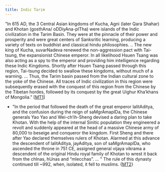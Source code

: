 ```yaml
---
title: Indic Tarim
---
```


"In 615 AD, the 3 Central Asian kingdoms of Kucha, Agni (later Qara Shahar) and Khotan (gosthAna/ oDDiyAna-pITha) were islands of the Indic civilization in the Tarim Basin. They were at the pinnacle of their power and prosperity and were great centers of Sanksritic learning, producing a variety of texts on buddhist and classical hindu philosophies. .. The new king of Kucha, suvarNadeva renewed the non-aggression pact with Tai-tsung, the expansionist Chinese emperor. In all likelihood Hsuen Tsang was also acting as a spy to the emperor and providing him intelligence regarding these Indic Kingdoms. Shortly after Hsuen Tsang passed through this region, Tai-tsung decided to swallow these kingdoms, without much of a warning. ... Thus, the Tarim basin passed from the Indian cultural zone to the yoke of the Chinese. All traces of Indic civilization in this region were subsequently erased with the conquest of this region from the Chinese by the Tibetan hordes, followed by its conquest by the great Uighur Kha’khans of Mongolia." \[[MT1](https://manasataramgini.wordpress.com/2005/11/24/destruction-of-the-4-central-asian-indic-garrisons/)\]
- "In the period that followed the death of the great emperor lalitAditya, and the confusion during the reign of saMgrAmapIDa, the Chinese generals Yao Yao and Wei-ch’ih-Sheng devised a daring plan to take Khotan. With the help of the internal Sinitic population they engineered a revolt and suddenly appeared at the head of a massive Chinese army of 80,000 to beseige and conqueror the kingdom. First Sheng and there after Yao declared themselves rulers of Khotan. Alarmed at this advance the descendent of lalitAditya, jayAditya, son of saMgrAmapIDa, who ascended the throne in 751 CE, assigned general vijaya vikrama a descendent of the original Hindu royal family of Khotan to wrest it back from the chInas, hUnas and “mlecchas”. ... " The rule of this dynasty continued till ~992, when, isolated, it fell to muslims. {[MT2](https://manasataramgini.wordpress.com/2004/09/17/a-brief-history-of-the-vijayan-rule-of-khotan/)}